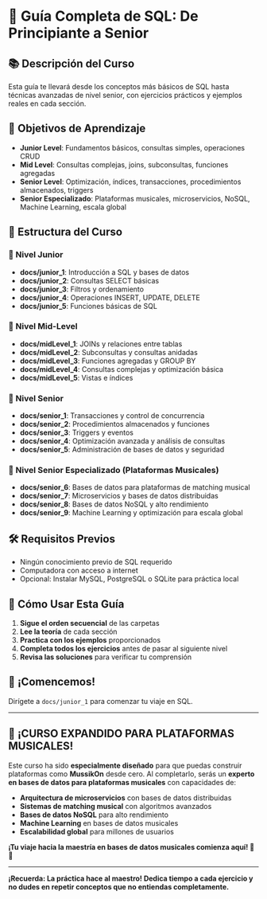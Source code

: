 # 🚀 Guía Completa de SQL: De Principiante a Senior

## 📚 Descripción del Curso
Esta guía te llevará desde los conceptos más básicos de SQL hasta técnicas avanzadas de nivel senior, con ejercicios prácticos y ejemplos reales en cada sección.

## 🎯 Objetivos de Aprendizaje
- **Junior Level**: Fundamentos básicos, consultas simples, operaciones CRUD
- **Mid Level**: Consultas complejas, joins, subconsultas, funciones agregadas
- **Senior Level**: Optimización, índices, transacciones, procedimientos almacenados, triggers
- **Senior Especializado**: Plataformas musicales, microservicios, NoSQL, Machine Learning, escala global

## 📁 Estructura del Curso

### 🔰 Nivel Junior
- **docs/junior_1**: Introducción a SQL y bases de datos
- **docs/junior_2**: Consultas SELECT básicas
- **docs/junior_3**: Filtros y ordenamiento
- **docs/junior_4**: Operaciones INSERT, UPDATE, DELETE
- **docs/junior_5**: Funciones básicas de SQL

### 🔶 Nivel Mid-Level
- **docs/midLevel_1**: JOINs y relaciones entre tablas
- **docs/midLevel_2**: Subconsultas y consultas anidadas
- **docs/midLevel_3**: Funciones agregadas y GROUP BY
- **docs/midLevel_4**: Consultas complejas y optimización básica
- **docs/midLevel_5**: Vistas e índices

### 🎯 Nivel Senior
- **docs/senior_1**: Transacciones y control de concurrencia
- **docs/senior_2**: Procedimientos almacenados y funciones
- **docs/senior_3**: Triggers y eventos
- **docs/senior_4**: Optimización avanzada y análisis de consultas
- **docs/senior_5**: Administración de bases de datos y seguridad

### 🚀 Nivel Senior Especializado (Plataformas Musicales)
- **docs/senior_6**: Bases de datos para plataformas de matching musical
- **docs/senior_7**: Microservicios y bases de datos distribuidas
- **docs/senior_8**: Bases de datos NoSQL y alto rendimiento
- **docs/senior_9**: Machine Learning y optimización para escala global

## 🛠️ Requisitos Previos
- Ningún conocimiento previo de SQL requerido
- Computadora con acceso a internet
- Opcional: Instalar MySQL, PostgreSQL o SQLite para práctica local

## 📖 Cómo Usar Esta Guía
1. **Sigue el orden secuencial** de las carpetas
2. **Lee la teoría** de cada sección
3. **Practica con los ejemplos** proporcionados
4. **Completa todos los ejercicios** antes de pasar al siguiente nivel
5. **Revisa las soluciones** para verificar tu comprensión

## 🎉 ¡Comencemos!
Dirígete a `docs/junior_1` para comenzar tu viaje en SQL.

---

## 🚀 **¡CURSO EXPANDIDO PARA PLATAFORMAS MUSICALES!**

Este curso ha sido **especialmente diseñado** para que puedas construir plataformas como **MussikOn** desde cero. Al completarlo, serás un **experto en bases de datos para plataformas musicales** con capacidades de:

- **Arquitectura de microservicios** con bases de datos distribuidas
- **Sistemas de matching musical** con algoritmos avanzados
- **Bases de datos NoSQL** para alto rendimiento
- **Machine Learning** en bases de datos musicales
- **Escalabilidad global** para millones de usuarios

**¡Tu viaje hacia la maestría en bases de datos musicales comienza aquí! 🎵🚀**

---

**¡Recuerda: La práctica hace al maestro! Dedica tiempo a cada ejercicio y no dudes en repetir conceptos que no entiendas completamente.**
